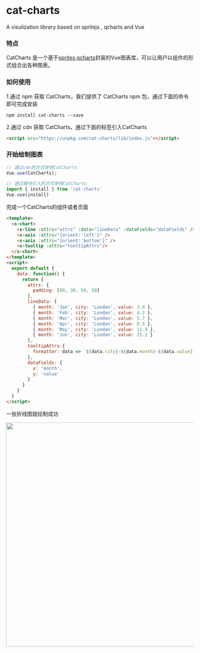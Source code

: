 # cat-charts
A visulization library based on spritejs , qcharts and Vue


### 特点
CatCharts 是一个基于<a href="https://www.spritejs.com">sprites</a>,<a href="https://www.npmjs.com/package/q-charts">qcharts</a>封装的Vue图表库，可以让用户以组件的形式组合出各种图表。

### 如何使用

1.通过 npm 获取 CatCharts，我们提供了 CatCharts npm 包，通过下面的命令即可完成安装
``` shell
npm install cat-charts --save
```

2.通过 cdn 获取 CatCharts，通过下面的标签引入CatCharts
``` html
<script src="https://unpkg.com/cat-charts/lib/index.js"></script>
```


### 开始绘制图表



``` javascript
// 通过cdn的方式使用CatCharts
Vue.use(CatCharts);

// 通过模块引入的方式使用CatCharts
import { install } from 'cat-charts'
Vue.use(install)
```
完成一个CatCharts的组件或者页面

``` html
<template>
  <s-chart>
    <s-line :attrs="attrs" :data="lineData" :dataFields="dataFields" />
    <s-axis :attrs="{orient:'left'}" />
    <s-axis :attrs="{orient:'bottom'}" />
    <s-tooltip :attrs="tooltipAttrs"/>
  </s-chart>
</template>
<script>
  export default {
    data: function() {
      return {
        attrs: {
          padding: [80, 30, 50, 50]
        },
        lineData: [
          { month: 'Jan', city: 'London', value: 3.9 },
          { month: 'Feb', city: 'London', value: 4.2 },
          { month: 'Mar', city: 'London', value: 5.7 },
          { month: 'Apr', city: 'London', value: 8.5 },
          { month: 'May', city: 'London', value: 11.9 },
          { month: 'Jun', city: 'London', value: 15.2 }
        ],
        tooltipAttrs:{
          formatter: data => `${data.city}-${data.month}-${data.value}`
        },
        dataFields: {
          x: 'month',
          y: 'value'
        }
      }
    }
  }
</script>
```

一张折线图就绘制成功

<img src="https://p5.ssl.qhimg.com/t0168ca8499a823f418.png" width="600">
